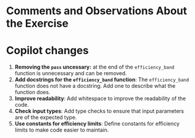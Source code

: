 
# Comments and Observations About the Exercise

# Copilot changes

1. **Removing the `pass` uncessary:** at the end of the `efficiency_band` function is unnecessary and can be removed.
2. **Add docstrings for the `efficiency_band` function**: The `efficiency_band` function does not have a docstring. Add one to describe what the function does.
3. **Improve readability**: Add whitespace to improve the readability of the code.
4. **Check input types**: Add type checks to ensure that input parameters are of the expected type.
5. **Use constants for efficiency limits**: Define constants for efficiency limits to make code easier to maintain.
